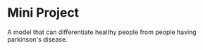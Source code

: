 # Mini Project
A model that can differentiate healthy people from people having parkinson's disease.
